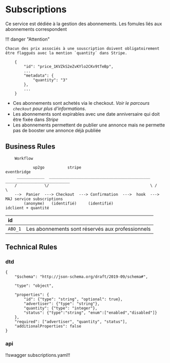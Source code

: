 # Subscriptions

Ce service est dédiée à la gestion des abonnements. Les fomules liés aux abonnements correspondent



!!! danger "Attention"    
    
    Chacun des prix associés à une souscription doivent obligatoirement être flaggués avec la mention `quantity` dans Stripe.

        {
            "id": "price_1KVZkS2eZvKYlo2CKv9tTeBp",
            ...
            "metadata": {
                "quantity": "3"
            },
            ...
        }

* Ces abonnements sont achetés via le checkout. *Voir le parcours `checkout` pour plus d'informations*. 
* Les abonnements sont expirables avec une date anniversaire qui doit être fixée dans *Stripe*
* Les abonnements permettent de publier une annonce mais ne permette pas de booster une annonce déjà publiée

## Business Rules

        Workflow
                
                up2go          stripe                                   eventbridge
         ____________  ____________________________________________   ____________________________
        /            \/                                            \ /                            \
        -->  Panier  ---> Checkout  ---> Confirmation  --->  hook  --->  MAJ service subscriptions
            (anonyme)	(identifié)     (identifié)                      idclient + quantité



| id      |                                                  |
|:--------|:-------------------------------------------------|
|`ABO_1`  | Les abonnements sont réservés aux professionnels |


## Technical Rules

### dtd

    {
        "$schema": "http://json-schema.org/draft/2019-09/schema#",

        "type": "object",

        "properties": {
            "id": {"type": "string", "optional": true},
            "advertiser": {"type": "string"},
            "quantity": {"type": "integer"},
            "status": {"type":"string", "enum":["enabled","disabled"]}
        },
        "required": ["advertiser", "quantity", "status"],
        "additionalProperties": false
    }

### api

!!swagger subscriptions.yaml!!
